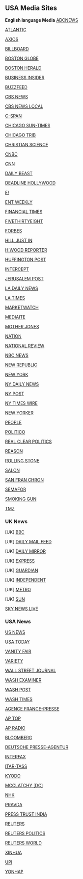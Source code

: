 ## USA Media Sites
**English language Media**
[ABCNEWS](http://www.abcnews.com)

[ATLANTIC](www.theatlantic.com)

[AXIOS](https://www.axios.com/)

[BILLBOARD](https://www.billboard.com)

[BOSTON GLOBE](http://www.boston.com)

[BOSTON HERALD](http://bostonherald.com/news)

[BUSINESS INSIDER](http://www.businessinsider.com/)

[BUZZFEED](http://www.buzzfeed.com/)

[CBS NEWS](http://www.cbsnews.com/)

[CBS NEWS LOCAL](https://www.cbsnews.com/cbslocal/)

[C-SPAN](https://www.c-span.org/)

[CHICAGO SUN-TIMES]()

[CHICAGO TRIB](http://www.chicagotribune.com/)

[CHRISTIAN SCIENCE](http://www.csmonitor.com/)

[CNBC](http://www.cnbc.com/)

[CNN](http://www.cnn.com/)

[DAILY BEAST](http://thedailybeast.com/)

[DEADLINE HOLLYWOOD](http://www.deadline.com/hollywood/)

[E!](http://www.eonline.com/index.jsp)

[ENT WEEKLY](http://www.ew.com/ew/)

[FINANCIAL TIMES](https://www.ft.com)

[FIVETHIRTYEIGHT](https://fivethirtyeight.com/)

[FORBES](http://www.forbes.com/)

[HILL JUST IN](http://thehill.com/news)

[H'WOOD REPORTER](http://www.hollywoodreporter.com/)

[HUFFINGTON POST](http://www.huffingtonpost.com/)

[INTERCEPT](https://firstlook.org/theintercept/)

[JERUSALEM POST](http://www.jpost.com/)

[LA DAILY NEWS](http://www.dailynewslosangeles.com/)

[LA TIMES](http://www.latimes.com/)

[MARKETWATCH](https://www.marketwatch.com/)

[MEDIAITE](https://www.mediaite.com)

[MOTHER JONES](http://www.motherjones.com/)

[NATION](http://www.thenation.com/)

[NATIONAL REVIEW](http://www.nationalreview.com/)

[NBC NEWS](http://www.nbcnews.com/)

[NEW REPUBLIC](http://www.thenewrepublic.com/)

[NEW YORK](http://nymag.com/)

[NY DAILY NEWS](http://www.nydailynews.com/)

[NY POST](http://www.nypost.com/)

[NY TIMES WIRE](http://www.nytimes.com/timeswire/)

[NEW YORKER](http://www.newyorker.com/)

[PEOPLE](http://www.newyorker.com/)

[POLITICO](http://www.politico.com/)

[REAL CLEAR POLITICS](http://realclearpolitics.com/)

[REASON](https://reason.org/)

[ROLLING STONE](http://www.rollingstone.com/)

[SALON](http://www.salon.com/)

[SAN FRAN CHRON](http://www.sfgate.com/chronicle/)

[SEMAFOR](https://www.semafor.com/)

[SMOKING GUN](http://thesmokinggun.com/)

[TMZ](http://www.tmz.com/)

### UK News
[UK] [BBC](www.bbc.com)

[UK] [DAILY MAIL FEED](http://www.dailymail.co.uk/news/headlines/index.html)

[UK] [DAILY MIRROR](http://www.mirror.co.uk/)

[UK] [EXPRESS](http://www.express.co.uk/)

[UK] [GUARDIAN](http://www.guardian.co.uk/world)

[UK] [INDEPENDENT](http://www.independent.co.uk/)

[UK] [METRO](https://metro.co.uk/)

[UK] [SUN](http://www.thesun.co.uk/)

[SKY NEWS LIVE](https://news.sky.com/watch-live)

### USA News
[US NEWS](http://www.usnews.com/usnews/home.htm)

[USA TODAY](http://www.usatoday.com/)

[VANITY FAIR](http://www.vanityfair.com/)

[VARIETY](http://www.variety.com/)

[WALL STREET JOURNAL](http://online.wsj.com/home-page)

[WASH EXAMINER](http://www.washingtonexaminer.com/)

[WASH POST](http://www.washingtonpost.com/)

[WASH TIMES](http://www.washingtontimes.com/)

[AGENCE FRANCE-PRESSE](http://www.france24.com/en/timeline/global/)

[AP TOP](https://apnews.com/)

[AP RADIO](http://player.streamguys.com/apnews/sgplayer/player.php)

[BLOOMBERG](http://www.bloomberg.com/?pid=20601087&sid=a0giIbmAzkss&pos=7)

[DEUTSCHE PRESSE-AGENTUR](http://www.dpa-international.com/news/international/)

[INTERFAX](http://www.interfax.com/news.asp)

[ITAR-TASS](http://www.itar-tass.com/en/)

[KYODO](https://english.kyodonews.net/)

[MCCLATCHY [DC]](http://www.mcclatchydc.com/)

[NHK](https://www3.nhk.or.jp/nhkworld/en/news/)

[PRAVDA](http://www.pravdareport.com/world/)

[PRESS TRUST INDIA](http://www.ptinews.com/)

[REUTERS](http://www.reuters.com/)

[REUTERS POLITICS](http://www.reuters.com/news/archive/politicsNews?date=today)

[REUTERS WORLD](http://www.reuters.com/news/archive/worldNews?date=today)

[XINHUA](http://www.xinhuanet.com/english/world/index.htm)

[UPI](http://www.upi.com/NewsTrack/)

[YONHAP](http://english.yonhapnews.co.kr/)
